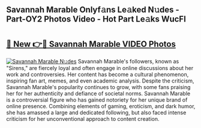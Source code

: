 ## Savannah Marable Onlyf𝚊ns Le𝚊ked N𝚞des - Part-OY2 Photos Video - Hot Part Le𝚊ks WucFI

# <h2><a href="http://ab2660.deff.icu/?id=Savannah+Marable">🔗 New 👉🔴 Savannah Marable VIDEO Photos</a></h2>

[![Savannah Marable N𝚞des](https://i.imgur.com/rIISA9y.gif)](http://ab2660.deff.icu/?id=Savannah+Marable)
Savannah Marable's followers, known as "Sirens," are fiercely loyal and often engage in online discussions about her work and controversies. Her content has become a cultural phenomenon, inspiring fan art, memes, and even academic analysis. Despite the criticism, Savannah Marable's popularity continues to grow, with some fans praising her for her authenticity and defiance of societal norms. Savannah Marable is a controversial figure who has gained notoriety for her unique brand of online presence. Combining elements of gaming, eroticism, and dark humor, she has amassed a large and dedicated following, but also faced intense criticism for her unconventional approach to content creation.
